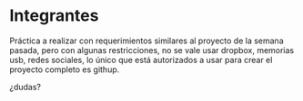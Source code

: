 # Integrantes

Práctica a realizar con requerimientos similares al proyecto de la semana pasada, pero con algunas restricciones, no se vale usar dropbox, memorias usb, redes sociales, lo único que está autorizados a usar para crear el proyecto completo es githup.

¿dudas?
